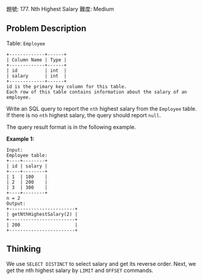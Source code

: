 題號: 177. Nth Highest Salary
難度: Medium

## Problem Description
Table: `Employee`
```
+-------------+------+
| Column Name | Type |
+-------------+------+
| id          | int  |
| salary      | int  |
+-------------+------+
id is the primary key column for this table.
Each row of this table contains information about the salary of an employee.
```

Write an SQL query to report the `nth` highest salary from the `Employee` table. If there is no `nth` highest salary, the query should report `null`.

The query result format is in the following example.

**Example 1:**
```
Input: 
Employee table:
+----+--------+
| id | salary |
+----+--------+
| 1  | 100    |
| 2  | 200    |
| 3  | 300    |
+----+--------+
n = 2
Output: 
+------------------------+
| getNthHighestSalary(2) |
+------------------------+
| 200                    |
+------------------------+
```

## Thinking
We use `SELECT DISTINCT` to select salary and get its reverse order. Next, we get the nth highest salary by `LIMIT` and `OFFSET` commands.
